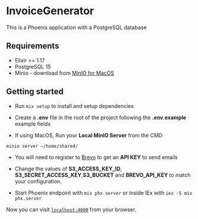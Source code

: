 # InvoiceGenerator

This is a Phoenix application with a PostgreSQL database

## Requirements

- Elixir >= 1.17
- PostgreSQL 15
- Minio - download from [MinIO for MacOS](https://min.io/docs/minio/macos/index.html)

## Getting started

- Run `mix setup` to install and setup dependencies

- Create a **.env** file in the root of the project following the **.env.example** example fields

- If using MacOS, Run your **Local MinIO Server** from the CMD

```
minio server ~/home/shared/
```

- You will need to register to [Brevo](https://app.brevo.com/) to get an **API KEY** to send emails

- Change the values of **S3_ACCESS_KEY_ID**, **S3_SECRET_ACCESS_KEY**,**S3_BUCKET** and **BREVO_API_KEY** to match your configuration.

- Start Phoenix endpoint with `mix phx.server` or inside IEx with `iex -S mix phx.server`

Now you can visit [`localhost:4000`](http://localhost:4000) from your browser.
